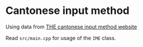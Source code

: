 # Cantonese input method

Using data from [THE cantonese input method website](https://www.cantoneseinput.com/)

Read `src/main.cpp` for usage of the `IME` class.
